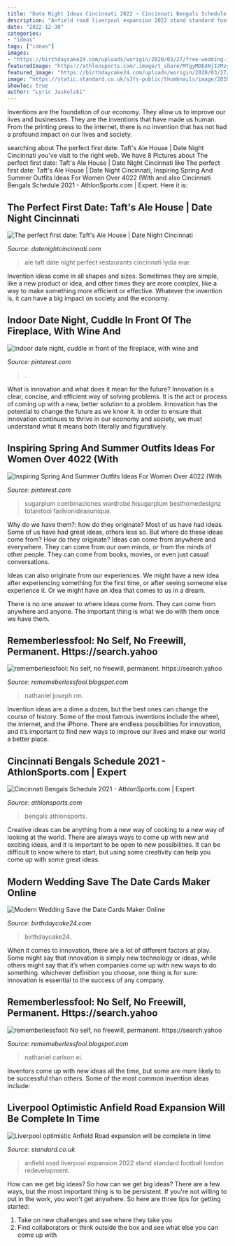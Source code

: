 ```yaml
---
title: "Date Night Ideas Cincinnati 2022 ~ Cincinnati Bengals Schedule 2021"
description: "Anfield road liverpool expansion 2022 stand standard football london redevelopment"
date: "2022-12-30"
categories:
- "ideas"
tags: ["ideas"]
images:
- "https://birthdaycake24.com/uploads/worigin/2020/03/27/free-wedding-invitation-card-maker-online_c3594b16a.jpg"
featuredImage: "https://athlonsports.com/.image/t_share/MTgyMDE4NjI2MzgzMzI0NDg4/cincinnati-bengals-schedule-2021.jpg"
featured_image: "https://birthdaycake24.com/uploads/worigin/2020/03/27/free-wedding-invitation-card-maker-online_c3594b16a.jpg"
image: "https://static.standard.co.uk/s3fs-public/thumbnails/image/2020/02/11/20/anfield-road-stand-internal-view-cgi-1.jpg"
ShowToc: true
author: "Lyric Jaskolski"
---
```



Inventions are the foundation of our economy. They allow us to improve our lives and businesses. They are the inventions that have made us human. From the printing press to the internet, there is no invention that has not had a profound impact on our lives and society.

	

		
searching about The perfect first date: Taft&#039;s Ale House | Date Night Cincinnati you've visit to the right web. We have 8 Pictures about The perfect first date: Taft&#039;s Ale House | Date Night Cincinnati like The perfect first date: Taft&#039;s Ale House | Date Night Cincinnati, Inspiring Spring And Summer Outfits Ideas For Women Over 4022 (With and also Cincinnati Bengals Schedule 2021 - AthlonSports.com | Expert. Here it is:
		
    
## The Perfect First Date: Taft&#039;s Ale House | Date Night Cincinnati

<img loading=lazy src="https://datenightcincinnati.com/wp-content/uploads/sites/52/2017/02/TaftsAleHouse6-compressor.jpg" onerror="this.onerror=null;this.src='https://tse4.mm.bing.net/th?id=OIP.7olimrj8knSVdRUE-K8jZwHaE_&amp;pid=15.1';" alt="The perfect first date: Taft&#039;s Ale House | Date Night Cincinnati">

_Source: datenightcincinnati.com_

>ale taft date night perfect restaurants cincinnati lydia mar. 

	

Invention ideas come in all shapes and sizes. Sometimes they are simple, like a new product or idea, and other times they are more complex, like a way to make something more efficient or effective. Whatever the invention is, it can have a big impact on society and the economy.

    
## Indoor Date Night, Cuddle In Front Of The Fireplace, With Wine And

<img loading=lazy src="https://i.pinimg.com/736x/e9/06/80/e9068044a0438a5d04add0be3c18498d--winter-date-ideas-holiday-fun.jpg" onerror="this.onerror=null;this.src='https://tse4.mm.bing.net/th?id=OIP.WVnAWDJHF_yZqFWRQB8-ggHaE8&amp;pid=15.1';" alt="Indoor date night, cuddle in front of the fireplace, with wine and">

_Source: pinterest.com_

>. 

	

What is innovation and what does it mean for the future?
Innovation is a clear, concise, and efficient way of solving problems. It is the act or process of coming up with a new, better solution to a problem. Innovation has the potential to change the future as we know it. In order to ensure that innovation continues to thrive in our economy and society, we must understand what it means both literally and figuratively.

    
## Inspiring Spring And Summer Outfits Ideas For Women Over 4022 (With

<img loading=lazy src="https://i.pinimg.com/736x/96/95/1d/96951d02208c45908496c00f25f2c095.jpg" onerror="this.onerror=null;this.src='https://tse4.mm.bing.net/th?id=OIP.j7_mZ7tNCORwt0AtTN6D-gHaJ1&amp;pid=15.1';" alt="Inspiring Spring And Summer Outfits Ideas For Women Over 4022 (With">

_Source: pinterest.com_

>sugarplum combinaciones wardrobe hisugarplum besthomedesignz totaletool fashionideasunique. 

	

Why do we have them?: how do they originate?
Most of us have had ideas. Some of us have had great ideas, others less so. But where do these ideas come from? How do they originate?
Ideas can come from anywhere and everywhere. They can come from our own minds, or from the minds of other people. They can come from books, movies, or even just casual conversations.

Ideas can also originate from our experiences. We might have a new idea after experiencing something for the first time, or after seeing someone else experience it. Or we might have an idea that comes to us in a dream.

There is no one answer to where ideas come from. They can come from anywhere and anyone. The important thing is what we do with them once we have them.

    
## Rememberlessfool: No Self, No Freewill, Permanent. Https://search.yahoo

<img loading=lazy src="https://1.bp.blogspot.com/-0pEkuY0Q-RM/Xj4B_f4iipI/AAAAAAAAce8/RV1OFDMI-i8qHaQgYEDvUgvrJB4DRQDCwCLcBGAsYHQ/s1600/Untitled383.png" onerror="this.onerror=null;this.src='https://tse2.mm.bing.net/th?id=OIP.VPMdD8PYzn0xRh5l8rCvCwHaEK&amp;pid=15.1';" alt="rememberlessfool: No self, no freewill, permanent. https://search.yahoo">

_Source: rememeberlessfool.blogspot.com_

>nathaniel joseph rm. 

	

Invention ideas are a dime a dozen, but the best ones can change the course of history. Some of the most famous inventions include the wheel, the internet, and the iPhone. There are endless possibilities for innovation, and it’s important to find new ways to improve our lives and make our world a better place.

    
## Cincinnati Bengals Schedule 2021 - AthlonSports.com | Expert

<img loading=lazy src="https://athlonsports.com/.image/t_share/MTgyMDE4NjI2MzgzMzI0NDg4/cincinnati-bengals-schedule-2021.jpg" onerror="this.onerror=null;this.src='https://tse1.mm.bing.net/th?id=OIP.U8ssHuzC0zlyxl_TIdoL1QHaEH&amp;pid=15.1';" alt="Cincinnati Bengals Schedule 2021 - AthlonSports.com | Expert">

_Source: athlonsports.com_

>bengals athlonsports. 

	

Creative ideas can be anything from a new way of cooking to a new way of looking at the world. There are always ways to come up with new and exciting ideas, and it is important to be open to new possibilities. It can be difficult to know where to start, but using some creativity can help you come up with some great ideas.

    
## Modern Wedding Save The Date Cards Maker Online

<img loading=lazy src="https://birthdaycake24.com/uploads/worigin/2020/03/27/free-wedding-invitation-card-maker-online_c3594b16a.jpg" onerror="this.onerror=null;this.src='https://tse4.mm.bing.net/th?id=OIP.meesJK9OqubITLDMOzs_XgHaE8&amp;pid=15.1';" alt="Modern Wedding Save the Date Cards Maker Online">

_Source: birthdaycake24.com_

>birthdaycake24. 

	

When it comes to innovation, there are a lot of different factors at play. Some might say that innovation is simply new technology or ideas, while others might say that it’s when companies come up with new ways to do something. whichever definition you choose, one thing is for sure: innovation is essential to the success of any company.

    
## Rememberlessfool: No Self, No Freewill, Permanent. Https://search.yahoo

<img loading=lazy src="https://1.bp.blogspot.com/-r5cDrcNhJ-4/Xj4CIRIT38I/AAAAAAAAcgQ/iEE-yaaqwdct7I6xpKxFG8Vndedj4TLDwCLcBGAsYHQ/s1600/Untitled404.png" onerror="this.onerror=null;this.src='https://tse1.mm.bing.net/th?id=OIP.iCzFqoUKdzH4wmmbQKTscAHaEK&amp;pid=15.1';" alt="rememberlessfool: No self, no freewill, permanent. https://search.yahoo">

_Source: rememeberlessfool.blogspot.com_

>nathaniel carlson ei. 

	

Inventors come up with new ideas all the time, but some are more likely to be successful than others. Some of the most common invention ideas include:

    
## Liverpool Optimistic Anfield Road Expansion Will Be Complete In Time

<img loading=lazy src="https://static.standard.co.uk/s3fs-public/thumbnails/image/2020/02/11/20/anfield-road-stand-internal-view-cgi-1.jpg" onerror="this.onerror=null;this.src='https://tse3.mm.bing.net/th?id=OIP.6TIfyPfZBUNPupSI_PUxQgHaE8&amp;pid=15.1';" alt="Liverpool optimistic Anfield Road expansion will be complete in time">

_Source: standard.co.uk_

>anfield road liverpool expansion 2022 stand standard football london redevelopment. 

	

How can we get big ideas?
So how can we get big ideas? There are a few ways, but the most important thing is to be persistent. If you're not willing to put in the work, you won't get anywhere. So here are three tips for getting started: 
1. Take on new challenges and see where they take you 
2. Find collaborators or think outside the box and see what else you can come up with 

